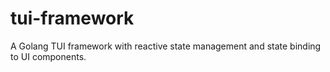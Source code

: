 # tui-framework
A Golang TUI framework with reactive state management and state binding to UI components.

